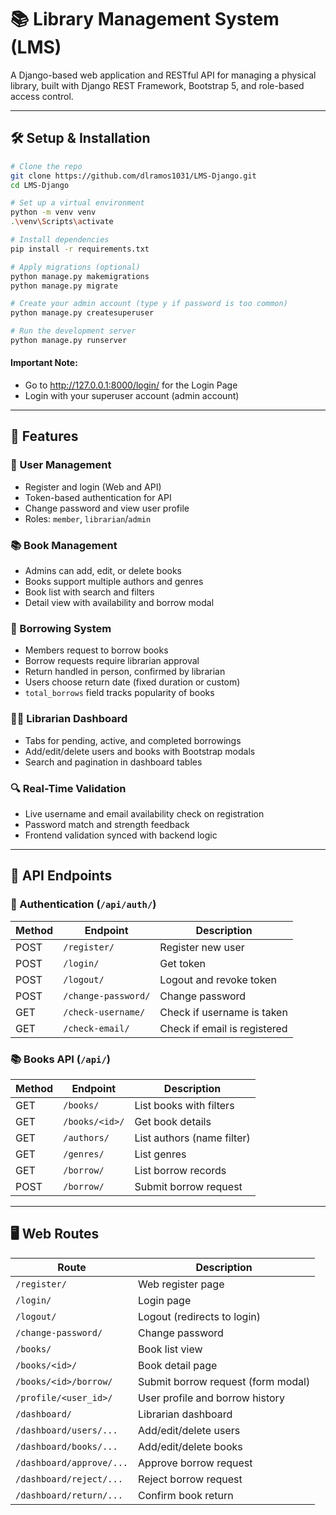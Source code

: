 # 📚 Library Management System (LMS)

A Django-based web application and RESTful API for managing a physical library, built with Django REST Framework, Bootstrap 5, and role-based access control.

---

## 🛠️ Setup & Installation

```bash
# Clone the repo
git clone https://github.com/dlramos1031/LMS-Django.git
cd LMS-Django

# Set up a virtual environment
python -m venv venv
.\venv\Scripts\activate

# Install dependencies
pip install -r requirements.txt

# Apply migrations (optional)
python manage.py makemigrations
python manage.py migrate

# Create your admin account (type y if password is too common)
python manage.py createsuperuser

# Run the development server
python manage.py runserver

```

#### Important Note:

- Go to http://127.0.0.1:8000/login/ for the Login Page
- Login with your superuser account (admin account)

---

## 🚀 Features

### 👤 User Management
- Register and login (Web and API)
- Token-based authentication for API
- Change password and view user profile
- Roles: `member`, `librarian`/`admin`

### 📚 Book Management
- Admins can add, edit, or delete books
- Books support multiple authors and genres
- Book list with search and filters
- Detail view with availability and borrow modal

### 🔄 Borrowing System
- Members request to borrow books
- Borrow requests require librarian approval
- Return handled in person, confirmed by librarian
- Users choose return date (fixed duration or custom)
- `total_borrows` field tracks popularity of books

### 🧑‍🏫 Librarian Dashboard
- Tabs for pending, active, and completed borrowings
- Add/edit/delete users and books with Bootstrap modals
- Search and pagination in dashboard tables

### 🔍 Real-Time Validation
- Live username and email availability check on registration
- Password match and strength feedback
- Frontend validation synced with backend logic

---

## 🔌 API Endpoints

### 🔐 Authentication (`/api/auth/`)
| Method | Endpoint             | Description                   |
|--------|----------------------|-------------------------------|
| POST   | `/register/`         | Register new user             |
| POST   | `/login/`            | Get token                     |
| POST   | `/logout/`           | Logout and revoke token       |
| POST   | `/change-password/`  | Change password               |
| GET    | `/check-username/`   | Check if username is taken    |
| GET    | `/check-email/`      | Check if email is registered  |

### 📚 Books API (`/api/`)
| Method | Endpoint             | Description                   |
|--------|----------------------|-------------------------------|
| GET    | `/books/`            | List books with filters       |
| GET    | `/books/<id>/`       | Get book details              |
| GET    | `/authors/`          | List authors (name filter)    |
| GET    | `/genres/`           | List genres                   |
| GET    | `/borrow/`           | List borrow records           |
| POST   | `/borrow/`           | Submit borrow request         |

---

## 🖥️ Web Routes

| Route                         | Description                         |
|-------------------------------|-------------------------------------|
| `/register/`                  | Web register page                   |
| `/login/`                     | Login page                          |
| `/logout/`                    | Logout (redirects to login)         |
| `/change-password/`           | Change password                     |
| `/books/`                     | Book list view                      |
| `/books/<id>/`                | Book detail page                    |
| `/books/<id>/borrow/`         | Submit borrow request (form modal)  |
| `/profile/<user_id>/`         | User profile and borrow history     |
| `/dashboard/`                 | Librarian dashboard                 |
| `/dashboard/users/...`        | Add/edit/delete users               |
| `/dashboard/books/...`        | Add/edit/delete books               |
| `/dashboard/approve/...`      | Approve borrow request              |
| `/dashboard/reject/...`       | Reject borrow request               |
| `/dashboard/return/...`       | Confirm book return                 |

